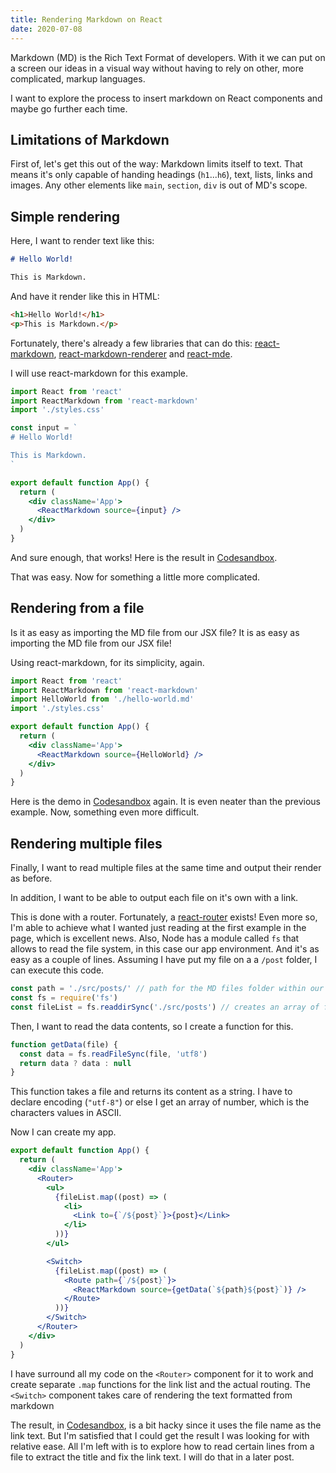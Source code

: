 ```yaml
---
title: Rendering Markdown on React
date: 2020-07-08
---
```


Markdown (MD) is the Rich Text Format of developers. With it we can put on a screen our ideas in a
visual way without having to rely on other, more complicated, markup languages.

I want to explore the process to insert markdown on React components and maybe go further each time.

## Limitations of Markdown

First of, let's get this out of the way: Markdown limits itself to text. That means it's only
capable of handing headings (`h1`...`h6`), text, lists, links and images. Any other elements like
`main`, `section`, `div` is out of MD's scope.

## Simple rendering

Here, I want to render text like this:

```markdown
# Hello World!

This is Markdown.
```

And have it render like this in HTML:

```html
<h1>Hello World!</h1>
<p>This is Markdown.</p>
```

Fortunately, there's already a few libraries that can do this:
[react-markdown](https://github.com/rexxars/react-markdown),
[react-markdown-renderer](https://github.com/InsidersByte/react-markdown-renderer) and
[react-mde](https://github.com/andrerpena/react-mde).

I will use react-markdown for this example.

```jsx
import React from 'react'
import ReactMarkdown from 'react-markdown'
import './styles.css'

const input = `
# Hello World!

This is Markdown.
`

export default function App() {
  return (
    <div className='App'>
      <ReactMarkdown source={input} />
    </div>
  )
}
```

And sure enough, that works! Here is the result in
[Codesandbox](https://codesandbox.io/s/react-markdown-simple-demo-9tbb8?file=/src/App.js).

That was easy. Now for something a little more complicated.

## Rendering from a file

Is it as easy as importing the MD file from our JSX file? It is as easy as importing the MD file
from our JSX file!

Using react-markdown, for its simplicity, again.

```jsx
import React from 'react'
import ReactMarkdown from 'react-markdown'
import HelloWorld from './hello-world.md'
import './styles.css'

export default function App() {
  return (
    <div className='App'>
      <ReactMarkdown source={HelloWorld} />
    </div>
  )
}
```

Here is the demo in [Codesandbox](https://codesandbox.io/s/react-markdown-from-file-demo-hni2h)
again. It is even neater than the previous example. Now, something even more difficult.

## Rendering multiple files

Finally, I want to read multiple files at the same time and output their render as before.

In addition, I want to be able to output each file on it's own with a link.

This is done with a router. Fortunately, a
[react-router](https://github.com/ReactTraining/react-router) exists! Even more so, I'm able to
achieve what I wanted just reading at the first example in the page, which is excellent news. Also,
Node has a module called `fs` that allows to read the file system, in this case our app environment.
And it's as easy as a couple of lines. Assuming I have put my file on a a `/post` folder, I can
execute this code.

```jsx
const path = './src/posts/' // path for the MD files folder within our project
const fs = require('fs')
const fileList = fs.readdirSync('./src/posts') // creates an array of filenames
```

Then, I want to read the data contents, so I create a function for this.

```jsx
function getData(file) {
  const data = fs.readFileSync(file, 'utf8')
  return data ? data : null
}
```

This function takes a file and returns its content as a string. I have to declare encoding
(`"utf-8"`) or else I get an array of number, which is the characters values in ASCII.

Now I can create my app.

```jsx
export default function App() {
  return (
    <div className='App'>
      <Router>
        <ul>
          {fileList.map((post) => (
            <li>
              <Link to={`/${post}`}>{post}</Link>
            </li>
          ))}
        </ul>

        <Switch>
          {fileList.map((post) => (
            <Route path={`/${post}`}>
              <ReactMarkdown source={getData(`${path}${post}`)} />
            </Route>
          ))}
        </Switch>
      </Router>
    </div>
  )
}
```

I have surround all my code on the `<Router>` component for it to work and create separate `.map`
functions for the link list and the actual routing. The `<Switch>` component takes care of rendering
the text formatted from markdown

The result, in [Codesandbox](https://codesandbox.io/s/react-markdown-multiple-files-mdhry), is a bit
hacky since it uses the file name as the link text. But I'm satisfied that I could get the result I
was looking for with relative ease. All I'm left with is to explore how to read certain lines from a
file to extract the title and fix the link text. I will do that in a later post.
